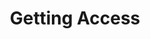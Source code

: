 ---
title: Getting Access
content-type: "overview"
order: 2

sections:
  - content: |
      To use the Connect API, you'll need partner credentials. These are necessary for authenticating to the API. To request access to the API, please complete and submit [this form]{{ connect.interest-form | strip }}.

      To learn more about using the Connect JavaScript Client, check out the [JavaScript Reference]({{ js.section | prepend: site.baseurl | flatify }}).
---